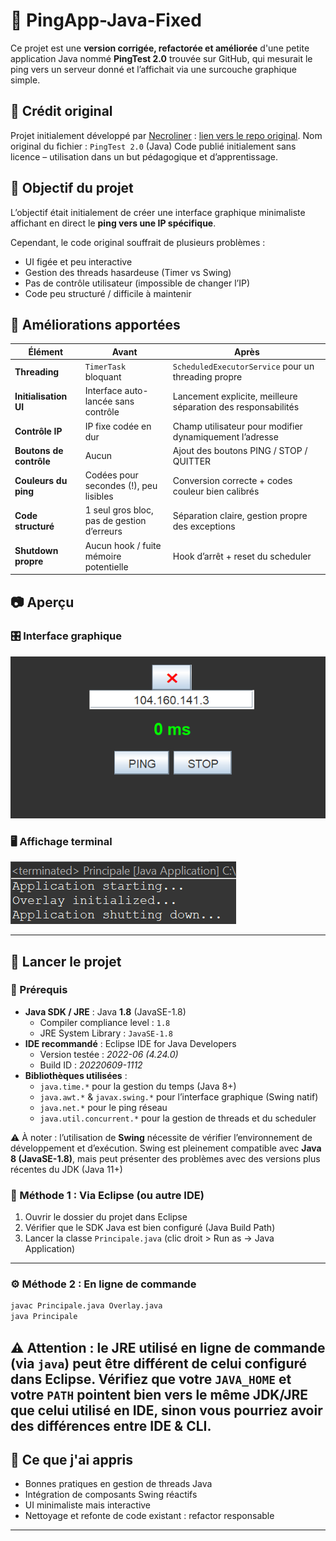 # 📡 PingApp-Java-Fixed

Ce projet est une **version corrigée, refactorée et améliorée** d'une petite application Java nommé **PingTest 2.0** trouvée sur GitHub, qui mesurait le ping vers un serveur donné et l’affichait via une surcouche graphique simple.

## 🙏 Crédit original

Projet initialement développé par [Necroliner](https://github.com/Necroliner) : [lien vers le repo original](https://github.com/Necroliner/PingTest.git).
Nom original du fichier : `PingTest 2.0` (Java)
Code publié initialement sans licence – utilisation dans un but pédagogique et d’apprentissage.

## 🎯 Objectif du projet

L’objectif était initialement de créer une interface graphique minimaliste affichant en direct le **ping vers une IP spécifique**.

Cependant, le code original souffrait de plusieurs problèmes :
- UI figée et peu interactive
- Gestion des threads hasardeuse (Timer vs Swing)
- Pas de contrôle utilisateur (impossible de changer l’IP)
- Code peu structuré / difficile à maintenir

## 🔧 Améliorations apportées

| Élément                  | Avant                                           | Après                                                        |
|--------------------------|--------------------------------------------------|---------------------------------------------------------------|
| **Threading**            | `TimerTask` bloquant                            | `ScheduledExecutorService` pour un threading propre           |
| **Initialisation UI**    | Interface auto-lancée sans contrôle             | Lancement explicite, meilleure séparation des responsabilités |
| **Contrôle IP**          | IP fixe codée en dur                            | Champ utilisateur pour modifier dynamiquement l’adresse       |
| **Boutons de contrôle**  | Aucun                                           | Ajout des boutons PING / STOP / QUITTER                       |
| **Couleurs du ping**     | Codées pour secondes (!), peu lisibles          | Conversion correcte + codes couleur bien calibrés             |
| **Code structuré**       | 1 seul gros bloc, pas de gestion d’erreurs      | Séparation claire, gestion propre des exceptions              |
| **Shutdown propre**      | Aucun hook / fuite mémoire potentielle          | Hook d’arrêt + reset du scheduler                             |

## 📷 Aperçu

### 🎛️ Interface graphique

![Interface Ping](./screenshot_gui.png)

### 🖥️ Affichage terminal

![Terminal](./screenshot_terminal.png)

---

## 🚀 Lancer le projet

### 🧰 Prérequis

- **Java SDK / JRE** : Java **1.8** (JavaSE-1.8)
  - Compiler compliance level : `1.8`
  - JRE System Library : `JavaSE-1.8`
- **IDE recommandé** : Eclipse IDE for Java Developers
  - Version testée : *2022-06 (4.24.0)*
  - Build ID : *20220609-1112*
- **Bibliothèques utilisées** :
  - `java.time.*` pour la gestion du temps (Java 8+)
  - `java.awt.*` & `javax.swing.*` pour l’interface graphique (Swing natif)
  - `java.net.*` pour le ping réseau
  - `java.util.concurrent.*` pour la gestion de threads et du scheduler

⚠️ À noter : l’utilisation de **Swing** nécessite de vérifier l’environnement de développement et d’exécution. Swing est pleinement compatible avec **Java 8 (JavaSE-1.8)**, mais peut présenter des problèmes avec des versions plus récentes du JDK (Java 11+)

### 🚀 Méthode 1 : Via Eclipse (ou autre IDE)

1. Ouvrir le dossier du projet dans Eclipse
2. Vérifier que le SDK Java est bien configuré (Java Build Path)
3. Lancer la classe `Principale.java` (clic droit > Run as → Java Application)

---

### ⚙️ Méthode 2 : En ligne de commande

```bash
javac Principale.java Overlay.java
java Principale
```
 
⚠️ Attention : le JRE utilisé en ligne de commande (via `java`) peut être différent de celui configuré dans Eclipse.
Vérifiez que votre `JAVA_HOME` et votre `PATH` pointent bien vers le même JDK/JRE que celui utilisé en IDE, sinon vous pourriez avoir des différences entre IDE & CLI.
---

## 🧠 Ce que j'ai appris

- Bonnes pratiques en gestion de threads Java
- Intégration de composants Swing réactifs
- UI minimaliste mais interactive
- Nettoyage et refonte de code existant : refactor responsable

---
